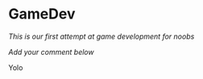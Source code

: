 # GameDev

*This is our first attempt at game development for noobs*

*Add your comment below*

Yolo
